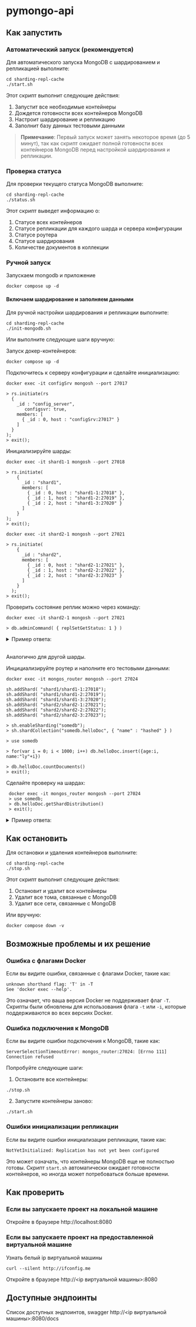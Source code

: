 # pymongo-api

## Как запустить

### Автоматический запуск (рекомендуется)

Для автоматического запуска MongoDB с шардированием и репликацией выполните:

```shell
cd sharding-repl-cache
./start.sh
```

Этот скрипт выполнит следующие действия:
1. Запустит все необходимые контейнеры
2. Дождется готовности всех контейнеров MongoDB
3. Настроит шардирование и репликацию
4. Заполнит базу данных тестовыми данными

> **Примечание**: Первый запуск может занять некоторое время (до 5 минут), так как скрипт ожидает полной готовности всех контейнеров MongoDB перед настройкой шардирования и репликации.

### Проверка статуса

Для проверки текущего статуса MongoDB выполните:

```shell
cd sharding-repl-cache
./status.sh
```

Этот скрипт выведет информацию о:
1. Статусе всех контейнеров
2. Статусе репликации для каждого шарда и сервера конфигурации
3. Статусе роутера
4. Статусе шардирования
5. Количестве документов в коллекции

### Ручной запуск

Запускаем mongodb и приложение

```shell
docker compose up -d
```

#### Включаем шардирование и заполняем данными

Для ручной настройки шардирования и репликации выполните:

```shell
cd sharding-repl-cache
./init-mongodb.sh
```

Или выполните следующие шаги вручную:

Запуск докер-контейнеров:

```shell
docker compose up -d
```

Подключитесь к серверу конфигурации и сделайте инициализацию:

```shell
docker exec -it configSrv mongosh --port 27017

> rs.initiate(rs
  {
    _id : "config_server",
       configsvr: true,
    members: [
      { _id : 0, host : "configSrv:27017" }
    ]
  }
);
> exit();
```

Инициализируйте шарды:

```shell
docker exec -it shard1-1 mongosh --port 27018

> rs.initiate(
    {
      _id : "shard1",
      members: [
        { _id : 0, host : "shard1-1:27018" },
        { _id : 1, host : "shard1-2:27019" },
        { _id : 2, host : "shard1-3:27020" }
      ]
    }
);
> exit();

docker exec -it shard2-1 mongosh --port 27021

> rs.initiate(
    {
      _id : "shard2",
      members: [
        { _id : 0, host : "shard2-1:27021" },
        { _id : 1, host : "shard2-2:27022" },
        { _id : 2, host : "shard2-3:27023" }
      ]
    }
  );
> exit();
```

Проверить состояние реплик можно через команду:

```shell
docker exec -it shard2-1 mongosh --port 27021

> db.adminCommand( { replSetGetStatus: 1 } )
```

<details>
  <summary>Пример ответа:</summary>
  
```json
{
  set: 'shard2',
  date: ISODate('2025-02-26T19:20:52.035Z'),
  myState: 1,
  term: Long('1'),
  syncSourceHost: '',
  syncSourceId: -1,
  heartbeatIntervalMillis: Long('2000'),
  majorityVoteCount: 2,
  writeMajorityCount: 2,
  votingMembersCount: 3,
  writableVotingMembersCount: 3,
  optimes: {
    lastCommittedOpTime: { ts: Timestamp({ t: 1740597646, i: 1 }), t: Long('1') },
    lastCommittedWallTime: ISODate('2025-02-26T19:20:46.200Z'),
    readConcernMajorityOpTime: { ts: Timestamp({ t: 1740597646, i: 1 }), t: Long('1') },
    appliedOpTime: { ts: Timestamp({ t: 1740597646, i: 1 }), t: Long('1') },
    durableOpTime: { ts: Timestamp({ t: 1740597646, i: 1 }), t: Long('1') },
    writtenOpTime: { ts: Timestamp({ t: 1740597646, i: 1 }), t: Long('1') },
    lastAppliedWallTime: ISODate('2025-02-26T19:20:46.200Z'),
    lastDurableWallTime: ISODate('2025-02-26T19:20:46.200Z'),
    lastWrittenWallTime: ISODate('2025-02-26T19:20:46.200Z')
  },
  lastStableRecoveryTimestamp: Timestamp({ t: 1740597636, i: 1 }),
  electionCandidateMetrics: {
    lastElectionReason: 'electionTimeout',
    lastElectionDate: ISODate('2025-02-26T19:13:55.999Z'),
    electionTerm: Long('1'),
    lastCommittedOpTimeAtElection: { ts: Timestamp({ t: 1740597224, i: 1 }), t: Long('-1') },
    lastSeenWrittenOpTimeAtElection: { ts: Timestamp({ t: 1740597224, i: 1 }), t: Long('-1') },
    lastSeenOpTimeAtElection: { ts: Timestamp({ t: 1740597224, i: 1 }), t: Long('-1') },
    numVotesNeeded: 2,
    priorityAtElection: 1,
    electionTimeoutMillis: Long('10000'),
    numCatchUpOps: Long('0'),
    newTermStartDate: ISODate('2025-02-26T19:13:56.033Z'),
    wMajorityWriteAvailabilityDate: ISODate('2025-02-26T19:13:56.535Z')
  },
  members: [
    {
      _id: 0,
      name: 'shard2-1:27021',
      health: 1,
      state: 1,
      stateStr: 'PRIMARY',
      uptime: 517,
      optime: { ts: Timestamp({ t: 1740597646, i: 1 }), t: Long('1') },
      optimeDate: ISODate('2025-02-26T19:20:46.000Z'),
      optimeWritten: { ts: Timestamp({ t: 1740597646, i: 1 }), t: Long('1') },
      optimeWrittenDate: ISODate('2025-02-26T19:20:46.000Z'),
      lastAppliedWallTime: ISODate('2025-02-26T19:20:46.200Z'),
      lastDurableWallTime: ISODate('2025-02-26T19:20:46.200Z'),
      lastWrittenWallTime: ISODate('2025-02-26T19:20:46.200Z'),
      syncSourceHost: '',
      syncSourceId: -1,
      infoMessage: '',
      electionTime: Timestamp({ t: 1740597236, i: 1 }),
      electionDate: ISODate('2025-02-26T19:13:56.000Z'),
      configVersion: 1,
      configTerm: 1,
      self: true,
      lastHeartbeatMessage: ''
    },
    {
      _id: 1,
      name: 'shard2-2:27022',
      health: 1,
      state: 2,
      stateStr: 'SECONDARY',
      uptime: 427,
      optime: { ts: Timestamp({ t: 1740597646, i: 1 }), t: Long('1') },
      optimeDurable: { ts: Timestamp({ t: 1740597646, i: 1 }), t: Long('1') },
      optimeWritten: { ts: Timestamp({ t: 1740597646, i: 1 }), t: Long('1') },
      optimeDate: ISODate('2025-02-26T19:20:46.000Z'),
      optimeDurableDate: ISODate('2025-02-26T19:20:46.000Z'),
      optimeWrittenDate: ISODate('2025-02-26T19:20:46.000Z'),
      lastAppliedWallTime: ISODate('2025-02-26T19:20:46.200Z'),
      lastDurableWallTime: ISODate('2025-02-26T19:20:46.200Z'),
      lastWrittenWallTime: ISODate('2025-02-26T19:20:46.200Z'),
      lastHeartbeat: ISODate('2025-02-26T19:20:50.633Z'),
      lastHeartbeatRecv: ISODate('2025-02-26T19:20:51.506Z'),
      pingMs: Long('0'),
      lastHeartbeatMessage: '',
      syncSourceHost: 'shard2-1:27021',
      syncSourceId: 0,
      infoMessage: '',
      configVersion: 1,
      configTerm: 1
    },
    {
      _id: 2,
      name: 'shard2-3:27023',
      health: 1,
      state: 2,
      stateStr: 'SECONDARY',
      uptime: 427,
      optime: { ts: Timestamp({ t: 1740597646, i: 1 }), t: Long('1') },
      optimeDurable: { ts: Timestamp({ t: 1740597646, i: 1 }), t: Long('1') },
      optimeWritten: { ts: Timestamp({ t: 1740597646, i: 1 }), t: Long('1') },
      optimeDate: ISODate('2025-02-26T19:20:46.000Z'),
      optimeDurableDate: ISODate('2025-02-26T19:20:46.000Z'),
      optimeWrittenDate: ISODate('2025-02-26T19:20:46.000Z'),
      lastAppliedWallTime: ISODate('2025-02-26T19:20:46.200Z'),
      lastDurableWallTime: ISODate('2025-02-26T19:20:46.200Z'),
      lastWrittenWallTime: ISODate('2025-02-26T19:20:46.200Z'),
      lastHeartbeat: ISODate('2025-02-26T19:20:50.633Z'),
      lastHeartbeatRecv: ISODate('2025-02-26T19:20:51.506Z'),
      pingMs: Long('0'),
      lastHeartbeatMessage: '',
      syncSourceHost: 'shard2-1:27021',
      syncSourceId: 0,
      infoMessage: '',
      configVersion: 1,
      configTerm: 1
    }
  ],
  ok: 1,
  '$clusterTime': {
    clusterTime: Timestamp({ t: 1740597649, i: 1 }),
    signature: {
      hash: Binary.createFromBase64('AAAAAAAAAAAAAAAAAAAAAAAAAAA=', 0),
      keyId: Long('0')
    }
  },
  operationTime: Timestamp({ t: 1740597646, i: 1 })
}
```
</details><br/>

Аналогично для другой шарды.

Инцициализируйте роутер и наполните его тестовыми данными:

```shell
docker exec -it mongos_router mongosh --port 27024

sh.addShard( "shard1/shard1-1:27018");
sh.addShard( "shard1/shard1-2:27019");
sh.addShard( "shard1/shard1-3:27020");
sh.addShard( "shard2/shard2-1:27021");
sh.addShard( "shard2/shard2-2:27022");
sh.addShard( "shard2/shard2-3:27023");

> sh.enableSharding("somedb");
> sh.shardCollection("somedb.helloDoc", { "name" : "hashed" } )

> use somedb

> for(var i = 0; i < 1000; i++) db.helloDoc.insert({age:i, name:"ly"+i})

> db.helloDoc.countDocuments() 
> exit();
```

Сделайте проверку на шардах:
```shell
 docker exec -it mongos_router mongosh --port 27024
 > use somedb;
 > db.helloDoc.getShardDistribution()
 > exit();
 ```

<details>
  <summary>Пример ответа:</summary>
  
  ```json
Shard shard1 at shard1/shard1:27018
{
  data: '22KiB',
  docs: 492,
  chunks: 1,
  'estimated data per chunk': '22KiB',
  'estimated docs per chunk': 492
}
---
Shard shard2 at shard2/shard2:27019
{
  data: '23KiB',
  docs: 508,
  chunks: 1,
  'estimated data per chunk': '23KiB',
  'estimated docs per chunk': 508
}
---
Totals
{
  data: '45KiB',
  docs: 1000,
  chunks: 2,
  'Shard shard1': [
    '49.17 % data',
    '49.2 % docs in cluster',
    '46B avg obj size on shard'
  ],
  'Shard shard2': [
    '50.82 % data',
    '50.8 % docs in cluster',
    '46B avg obj size on shard'
  ]
}
```
</details>

## Как остановить

Для остановки и удаления контейнеров выполните:

```shell
cd sharding-repl-cache
./stop.sh
```

Этот скрипт выполнит следующие действия:
1. Остановит и удалит все контейнеры
2. Удалит все тома, связанные с MongoDB
3. Удалит все сети, связанные с MongoDB

Или вручную:

```shell
docker compose down -v
```

## Возможные проблемы и их решение

### Ошибка с флагами Docker

Если вы видите ошибки, связанные с флагами Docker, такие как:
```
unknown shorthand flag: 'T' in -T
See 'docker exec --help'.
```

Это означает, что ваша версия Docker не поддерживает флаг `-T`. Скрипты были обновлены для использования флага `-t` или `-i`, которые поддерживаются во всех версиях Docker.

### Ошибка подключения к MongoDB

Если вы видите ошибки подключения к MongoDB, такие как:
```
ServerSelectionTimeoutError: mongos_router:27024: [Errno 111] Connection refused
```

Попробуйте следующие шаги:

1. Остановите все контейнеры:
```shell
./stop.sh
```

2. Запустите контейнеры заново:
```shell
./start.sh
```

### Ошибки инициализации репликации

Если вы видите ошибки инициализации репликации, такие как:
```
NotYetInitialized: Replication has not yet been configured
```

Это может означать, что контейнеры MongoDB еще не полностью готовы. Скрипт `start.sh` автоматически ожидает готовности контейнеров, но иногда может потребоваться больше времени.

## Как проверить

### Если вы запускаете проект на локальной машине

Откройте в браузере http://localhost:8080

### Если вы запускаете проект на предоставленной виртуальной машине

Узнать белый ip виртуальной машины

```shell
curl --silent http://ifconfig.me
```

Откройте в браузере http://<ip виртуальной машины>:8080

## Доступные эндпоинты

Список доступных эндпоинтов, swagger http://<ip виртуальной машины>:8080/docs
